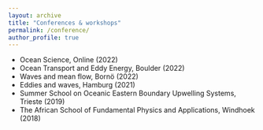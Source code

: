 ```yaml
---
layout: archive
title: "Conferences & workshops"
permalink: /conference/
author_profile: true
---
```


* Ocean Science, Online (2022)
* Ocean Transport and Eddy Energy, Boulder (2022)
* Waves and mean flow, Bornö (2022)
* Eddies and waves, Hamburg (2021)
* Summer School on Oceanic Eastern Boundary Upwelling Systems, Trieste (2019)
* The African School of Fundamental Physics and Applications, Windhoek (2018)

